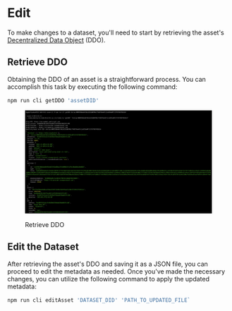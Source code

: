 # Edit

To make changes to a dataset, you'll need to start by retrieving the asset's [Decentralized Data Object](../ddo-specification.md) (DDO).

## Retrieve DDO

Obtaining the DDO of an asset is a straightforward process. You can accomplish this task by executing the following command:

```bash
npm run cli getDDO 'assetDID'
```

<figure><img src="../../.gitbook/assets/getAsset.png" alt=""><figcaption><p>Retrieve DDO</p></figcaption></figure>

## Edit the Dataset

After retrieving the asset's DDO and saving it as a JSON file, you can proceed to edit the metadata as needed. Once you've made the necessary changes, you can utilize the following command to apply the updated metadata:

```bash
npm run cli editAsset 'DATASET_DID' 'PATH_TO_UPDATED_FILE`

```
